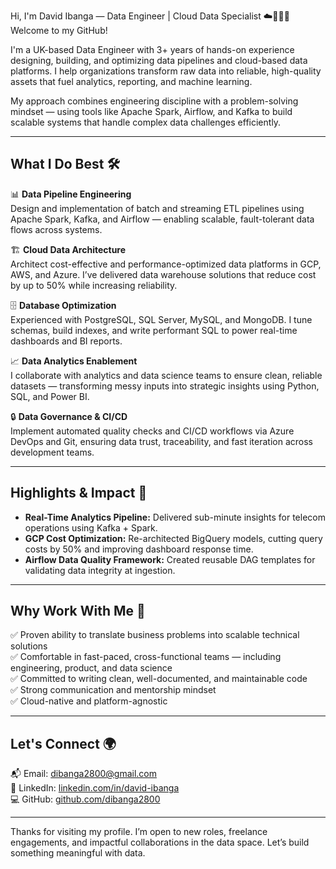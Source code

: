 Hi, I'm David Ibanga — Data Engineer | Cloud Data Specialist ☁️👨🏾‍💻  
Welcome to my GitHub!

I'm a UK-based Data Engineer with 3+ years of hands-on experience designing, building, and optimizing data pipelines and cloud-based data platforms. I help organizations transform raw data into reliable, high-quality assets that fuel analytics, reporting, and machine learning.

My approach combines engineering discipline with a problem-solving mindset — using tools like Apache Spark, Airflow, and Kafka to build scalable systems that handle complex data challenges efficiently.

---

## What I Do Best 🛠️

📊 **Data Pipeline Engineering**  
Design and implementation of batch and streaming ETL pipelines using Apache Spark, Kafka, and Airflow — enabling scalable, fault-tolerant data flows across systems.

🏗️ **Cloud Data Architecture**  
Architect cost-effective and performance-optimized data platforms in GCP, AWS, and Azure. I’ve delivered data warehouse solutions that reduce cost by up to 50% while increasing reliability.

🗄️ **Database Optimization**  
Experienced with PostgreSQL, SQL Server, MySQL, and MongoDB. I tune schemas, build indexes, and write performant SQL to power real-time dashboards and BI reports.

📈 **Data Analytics Enablement**  
I collaborate with analytics and data science teams to ensure clean, reliable datasets — transforming messy inputs into strategic insights using Python, SQL, and Power BI.

🔒 **Data Governance & CI/CD**  
Implement automated quality checks and CI/CD workflows via Azure DevOps and Git, ensuring data trust, traceability, and fast iteration across development teams.

---

## Highlights & Impact 🚀

- **Real-Time Analytics Pipeline:** Delivered sub-minute insights for telecom operations using Kafka + Spark.
- **GCP Cost Optimization:** Re-architected BigQuery models, cutting query costs by 50% and improving dashboard response time.
- **Airflow Data Quality Framework:** Created reusable DAG templates for validating data integrity at ingestion.

---

## Why Work With Me 🤝

✅ Proven ability to translate business problems into scalable technical solutions  
✅ Comfortable in fast-paced, cross-functional teams — including engineering, product, and data science  
✅ Committed to writing clean, well-documented, and maintainable code  
✅ Strong communication and mentorship mindset  
✅ Cloud-native and platform-agnostic

---

## Let's Connect 🌍

📬 Email: [dibanga2800@gmail.com](mailto:dibanga2800@gmail.com)  
🔗 LinkedIn: [linkedin.com/in/david-ibanga](https://linkedin.com/in/david-ibanga)  
💻 GitHub: [github.com/dibanga2800](https://github.com/dibanga2800)

---

Thanks for visiting my profile. I’m open to new roles, freelance engagements, and impactful collaborations in the data space. Let’s build something meaningful with data.
